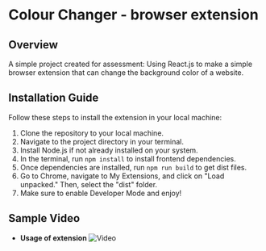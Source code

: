 # Colour Changer - browser extension

## Overview

A simple project created for assessment: Using React.js to make a simple browser extension that can change the background color of a website.

## Installation Guide

Follow these steps to install the extension in your local machine:

1. Clone the repository to your local machine.
2. Navigate to the project directory in your terminal.
3. Install Node.js if not already installed on your system.
4. In the terminal, run `npm install` to install frontend dependencies.
5. Once dependencies are installed, run `npm run build` to get dist files.
6. Go to Chrome, navigate to My Extensions, and click on "Load unpacked." Then, select the "dist" folder.
7. Make sure to enable Developer Mode and enjoy!

## Sample Video

- **Usage of extension**
  ![Video](video/video.gif)
